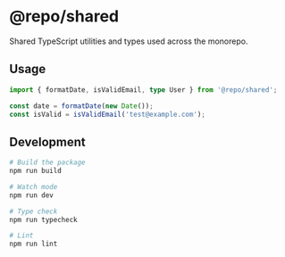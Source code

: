 # @repo/shared

Shared TypeScript utilities and types used across the monorepo.

## Usage

```typescript
import { formatDate, isValidEmail, type User } from '@repo/shared';

const date = formatDate(new Date());
const isValid = isValidEmail('test@example.com');
```

## Development

```bash
# Build the package
npm run build

# Watch mode
npm run dev

# Type check
npm run typecheck

# Lint
npm run lint
```
